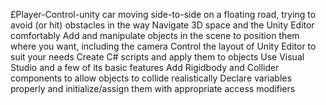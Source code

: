 £Player-Control-unity
car moving side-to-side on a floating road, trying to avoid (or hit) obstacles in the way Navigate 3D space and the Unity Editor comfortably Add and manipulate objects in the scene to position them where you want, including the camera Control the layout of Unity Editor to suit your needs Create C# scripts and apply them to objects Use Visual Studio and a few of its basic features Add Rigidbody and Collider components to allow objects to collide realistically Declare variables properly and initialize/assign them with appropriate access modifiers

